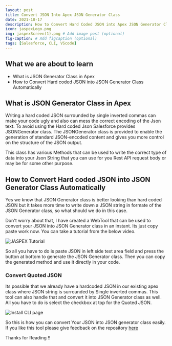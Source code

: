 ```yaml
---
layout: post
title: Convert JSON Into Apex JSON Generator Class
date: 2021-10-17
description: How to Convert Hard Coded JSON into Apex JSON Generator Class # Add post description (optional)
icon: jaspexLogo.png
img: jaspexScreen(1).png # Add image post (optional)
fig-caption: # Add figcaption (optional)
tags: [Salesforce, CLI, VScode]
---
```


## What we are about to learn
* What is JSON Generator Class in Apex
* How to Convert Hard coded JSON into JSON Generator Class Automatically

## What is JSON Generator Class in Apex

Writing a hard coded JSON surrounded by single inverted commas can make your code ugly and also can mess the correct encoding of the Json text. To avoid using the Hard coded Json Salesforce provides JSONGenerator class. The JSONGenerator class is provided to enable the generation of standard JSON-encoded content and gives you more control on the structure of the JSON output. 

This class has various Methods that can be used to write the correct type of data into your Json String that you can use for you Rest API request body or may be for some other purpose. 

## How to Convert Hard coded JSON into JSON Generator Class Automatically

Yes we know that JSON Generator class is better looking than hard coded JSON but it takes more time to write down a JSON string in formate of the JSON Generator class, so what should we do in this case.

Don't worry about that, I have created a WebTool that can be used to convert your JSON into JSON Generator class in an instant. Its just copy paste work now. You can take a tutorial from the below video.

![JASPEX Tutorial]({{site.baseurl}}/assets/img/jaspexTutorial.gif)

So all you have to do is paste JSON in left side text area field and press the button at bottom to generate the JSON Generator class. Then you can copy the generated method and use it directly in your code.

### Convert Quoted JSON

Its possible that we already have a hardcoded JSON in our existing apex class where JSON string is surrounded by Single inverted commas. This tool can also handle that and convert it into JSON Generator class as well. All you have to do is select the checkbox at top for the Quoted JSON.

![Install CLI page]({{site.baseurl}}/assets/img/jaspexTutorialQuoted.gif)


So this is how you can convert Your JSON into JSON generator class easily. If you like this tool please give feedback on the repository [here](https://github.com/AyuSharma-dev/jaspex)

Thanks for Reading !!